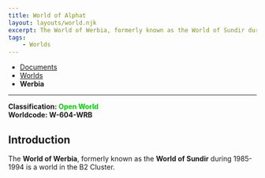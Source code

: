 ```yaml
---
title: World of Alphat
layout: layouts/world.njk
excerpt: The World of Werbia, formerly known as the World of Sundir during 1985-1994 is a world in the B2 Cluster...
tags:
    - Worlds
---
```

<nav class="breadcrumb">
    <ul>
        <li><a href="/docs">Documents</a></li>
        <li><a href="/docs/world">Worlds</a></li>
        <li><b>Werbia</b></li>
    </ul>
</nav>
<hr>

<div class="alert info">
<b>Classification: <span style="color:#0c0;">Open World</span></b><br>
<b>Worldcode: W-604-WRB</b>
</div>

## Introduction
The **World of Werbia**, formerly known as the **World of Sundir** during 1985-1994 is a world in the B2 Cluster.